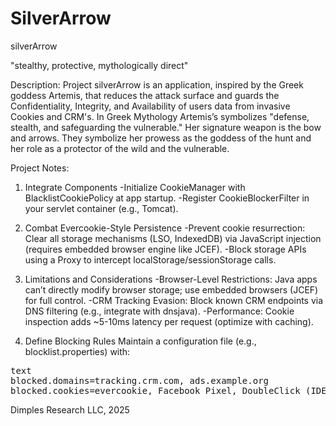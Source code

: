 # SilverArrow
silverArrow

"stealthy, protective, mythologically direct"

Description:
Project silverArrow is an application, inspired by the Greek goddess Artemis, that reduces the attack surface and guards the Confidentiality, Integrity, and Availability of users data from invasive Cookies and CRM's. 
In Greek Mythology Artemis’s symbolizes "defense, stealth, and safeguarding the vulnerable." Her signature weapon is the bow and arrows. They symbolize her prowess as the goddess of the hunt and her role as a protector of the wild and the vulnerable. 


Project Notes:

1. Integrate Components
-Initialize CookieManager with BlacklistCookiePolicy at app startup.
-Register CookieBlockerFilter in your servlet container (e.g., Tomcat).

2. Combat Evercookie-Style Persistence
-Prevent cookie resurrection: Clear all storage mechanisms (LSO, IndexedDB) via JavaScript injection (requires embedded browser engine like JCEF).
-Block storage APIs using a Proxy to intercept localStorage/sessionStorage calls.

3. Limitations and Considerations
-Browser-Level Restrictions: Java apps can’t directly modify browser storage; use embedded browsers (JCEF) for full control.
-CRM Tracking Evasion: Block known CRM endpoints via DNS filtering (e.g., integrate with dnsjava).
-Performance: Cookie inspection adds ~5-10ms latency per request (optimize with caching).

4. Define Blocking Rules
Maintain a configuration file (e.g., blocklist.properties) with:

<pre>
text
blocked.domains=tracking.crm.com, ads.example.org
blocked.cookies=evercookie, Facebook Pixel, DoubleClick (IDE, DSID),crosswire, Google Analytics (_ga, _gid, _gat)
</pre>



Dimples Research LLC, 2025


